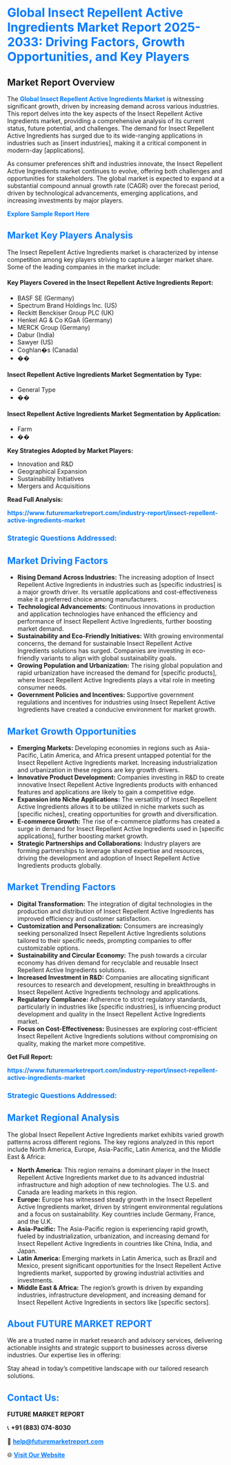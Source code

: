 <h1 style="color: #007BFF;">Global Insect Repellent Active Ingredients Market Report 2025-2033: Driving Factors, Growth Opportunities, and Key Players</h1>

<section id="overview">
<h2>Market Report Overview</h2>
<p>The <a href="https://www.futuremarketreport.com/industry-report/insect-repellent-active-ingredients-market" style="color: #007BFF; text-decoration: none;"><strong>Global Insect Repellent Active Ingredients Market</strong></a> is witnessing significant growth, driven by increasing demand across various industries. This report delves into the key aspects of the Insect Repellent Active Ingredients market, providing a comprehensive analysis of its current status, future potential, and challenges. The demand for Insect Repellent Active Ingredients has surged due to its wide-ranging applications in industries such as [insert industries], making it a critical component in modern-day [applications].</p>
<p>As consumer preferences shift and industries innovate, the Insect Repellent Active Ingredients market continues to evolve, offering both challenges and opportunities for stakeholders. The global market is expected to expand at a substantial compound annual growth rate (CAGR) over the forecast period, driven by technological advancements, emerging applications, and increasing investments by major players.</p>
</section>

<section id="overview">
<p><a href="https://www.futuremarketreport.com/request-sample/reportId=118039" style="color: #007BFF; text-decoration: none;"><strong>Explore Sample Report Here</strong></a></p>
</section>

<section id="key-players">
<h2 style="color: #007BFF;">Market Key Players Analysis</h2>
<p>The Insect Repellent Active Ingredients market is characterized by intense competition among key players striving to capture a larger market share. Some of the leading companies in the market include:</p>
<h4>Key Players Covered in the Insect Repellent Active Ingredients Report:</h4>
<ul><li>BASF SE (Germany)</li><li>Spectrum Brand Holdings Inc. (US)</li><li>Reckitt Benckiser Group PLC (UK)</li><li>Henkel AG &amp; Co KGaA (Germany)</li><li>MERCK Group (Germany)</li><li>Dabur (India)</li><li>Sawyer (US)</li><li>Coghlan�s (Canada)</li><li>��</li></ul>
<h4>Insect Repellent Active Ingredients Market Segmentation by Type:</h4>
<ul><li>General Type</li><li>��</li></ul>

<h4>Insect Repellent Active Ingredients Market Segmentation by Application:</h4>
<ul><li>Farm</li><li>��</li></ul>
<p><strong>Key Strategies Adopted by Market Players:</strong></p>
<ul>
<li>Innovation and R&D</li>
<li>Geographical Expansion</li>
<li>Sustainability Initiatives</li>
<li>Mergers and Acquisitions</li>
</ul>
</section>

<section>
<p><strong>Read Full Analysis: </strong></p><a href="https://www.futuremarketreport.com/industry-report/insect-repellent-active-ingredients-market" style="color: #007BFF; text-decoration: none;"><strong>https://www.futuremarketreport.com/industry-report/insect-repellent-active-ingredients-market</strong></a>
<h3 style="color: #007BFF;">Strategic Questions Addressed:</h3>
</section>

<section id="driving-factors">
<h2 style="color: #007BFF;">Market Driving Factors</h2>
<ul>
<li><strong>Rising Demand Across Industries:</strong> The increasing adoption of Insect Repellent Active Ingredients in industries such as [specific industries] is a major growth driver. Its versatile applications and cost-effectiveness make it a preferred choice among manufacturers.</li>
<li><strong>Technological Advancements:</strong> Continuous innovations in production and application technologies have enhanced the efficiency and performance of Insect Repellent Active Ingredients, further boosting market demand.</li>
<li><strong>Sustainability and Eco-Friendly Initiatives:</strong> With growing environmental concerns, the demand for sustainable Insect Repellent Active Ingredients solutions has surged. Companies are investing in eco-friendly variants to align with global sustainability goals.</li>
<li><strong>Growing Population and Urbanization:</strong> The rising global population and rapid urbanization have increased the demand for [specific products], where Insect Repellent Active Ingredients plays a vital role in meeting consumer needs.</li>
<li><strong>Government Policies and Incentives:</strong> Supportive government regulations and incentives for industries using Insect Repellent Active Ingredients have created a conducive environment for market growth.</li>
</ul>
</section>

<section id="growth-opportunities">
<h2 style="color: #007BFF;">Market Growth Opportunities</h2>
<ul>
<li><strong>Emerging Markets:</strong> Developing economies in regions such as Asia-Pacific, Latin America, and Africa present untapped potential for the Insect Repellent Active Ingredients market. Increasing industrialization and urbanization in these regions are key growth drivers.</li>
<li><strong>Innovative Product Development:</strong> Companies investing in R&D to create innovative Insect Repellent Active Ingredients products with enhanced features and applications are likely to gain a competitive edge.</li>
<li><strong>Expansion into Niche Applications:</strong> The versatility of Insect Repellent Active Ingredients allows it to be utilized in niche markets such as [specific niches], creating opportunities for growth and diversification.</li>
<li><strong>E-commerce Growth:</strong> The rise of e-commerce platforms has created a surge in demand for Insect Repellent Active Ingredients used in [specific applications], further boosting market growth.</li>
<li><strong>Strategic Partnerships and Collaborations:</strong> Industry players are forming partnerships to leverage shared expertise and resources, driving the development and adoption of Insect Repellent Active Ingredients products globally.</li>
</ul>
</section>

<section id="trending-factors">
<h2 style="color: #007BFF;">Market Trending Factors</h2>
<ul>
<li><strong>Digital Transformation:</strong> The integration of digital technologies in the production and distribution of Insect Repellent Active Ingredients has improved efficiency and customer satisfaction.</li>
<li><strong>Customization and Personalization:</strong> Consumers are increasingly seeking personalized Insect Repellent Active Ingredients solutions tailored to their specific needs, prompting companies to offer customizable options.</li>
<li><strong>Sustainability and Circular Economy:</strong> The push towards a circular economy has driven demand for recyclable and reusable Insect Repellent Active Ingredients solutions.</li>
<li><strong>Increased Investment in R&D:</strong> Companies are allocating significant resources to research and development, resulting in breakthroughs in Insect Repellent Active Ingredients technology and applications.</li>
<li><strong>Regulatory Compliance:</strong> Adherence to strict regulatory standards, particularly in industries like [specific industries], is influencing product development and quality in the Insect Repellent Active Ingredients market.</li>
<li><strong>Focus on Cost-Effectiveness:</strong> Businesses are exploring cost-efficient Insect Repellent Active Ingredients solutions without compromising on quality, making the market more competitive.</li>
</ul>
</section>

<section>
<p><strong>Get Full Report: </strong></p><a href="https://www.futuremarketreport.com/industry-report/insect-repellent-active-ingredients-market" style="color: #007BFF; text-decoration: none;"><strong>https://www.futuremarketreport.com/industry-report/insect-repellent-active-ingredients-market</strong></a>
<h3 style="color: #007BFF;">Strategic Questions Addressed:</h3>
</section>


<section id="regional-analysis">
<h2 style="color: #007BFF;">Market Regional Analysis</h2>
<p>The global Insect Repellent Active Ingredients market exhibits varied growth patterns across different regions. The key regions analyzed in this report include North America, Europe, Asia-Pacific, Latin America, and the Middle East & Africa:</p>
<ul>
<li><strong>North America:</strong> This region remains a dominant player in the Insect Repellent Active Ingredients market due to its advanced industrial infrastructure and high adoption of new technologies. The U.S. and Canada are leading markets in this region.</li>
<li><strong>Europe:</strong> Europe has witnessed steady growth in the Insect Repellent Active Ingredients market, driven by stringent environmental regulations and a focus on sustainability. Key countries include Germany, France, and the U.K.</li>
<li><strong>Asia-Pacific:</strong> The Asia-Pacific region is experiencing rapid growth, fueled by industrialization, urbanization, and increasing demand for Insect Repellent Active Ingredients in countries like China, India, and Japan.</li>
<li><strong>Latin America:</strong> Emerging markets in Latin America, such as Brazil and Mexico, present significant opportunities for the Insect Repellent Active Ingredients market, supported by growing industrial activities and investments.</li>
<li><strong>Middle East & Africa:</strong> The region’s growth is driven by expanding industries, infrastructure development, and increasing demand for Insect Repellent Active Ingredients in sectors like [specific sectors].</li>
</ul>
</section>

<footer>
<h2 style="color: #007BFF;">About FUTURE MARKET REPORT</h2>
<p>We are a trusted name in market research and advisory services, delivering actionable insights and strategic support to businesses across diverse industries. Our expertise lies in offering:</p>

<p>Stay ahead in today’s competitive landscape with our tailored research solutions.</p>

<h2 style="color: #007BFF;">Contact Us:</h2>
<p><strong>FUTURE MARKET REPORT</strong></p>
<p>📞 <strong>+91 (883) 074-8030</strong></p>
<p>📧 <strong><a href="mailto:help@futuremarketreport.com" style="color: #007BFF;">help@futuremarketreport.com</a></strong></p>
<p>🌐 <strong><a href="https://www.futuremarketreport.com/" style="color: #007BFF;">Visit Our Website</a></strong></p>
</footer>